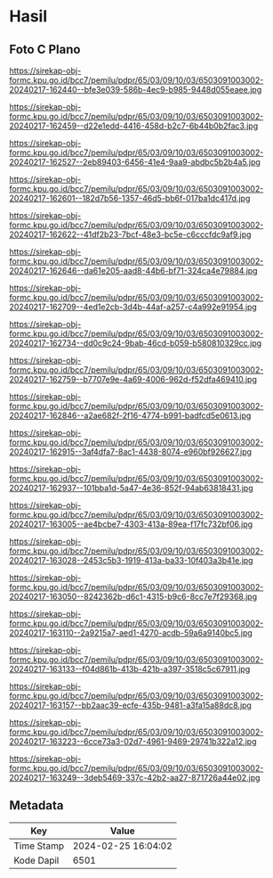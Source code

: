# Hasil

## Foto C Plano

https://sirekap-obj-formc.kpu.go.id/bcc7/pemilu/pdpr/65/03/09/10/03/6503091003002-20240217-162440--bfe3e039-586b-4ec9-b985-9448d055eaee.jpg

https://sirekap-obj-formc.kpu.go.id/bcc7/pemilu/pdpr/65/03/09/10/03/6503091003002-20240217-162459--d22e1edd-4416-458d-b2c7-6b44b0b2fac3.jpg

https://sirekap-obj-formc.kpu.go.id/bcc7/pemilu/pdpr/65/03/09/10/03/6503091003002-20240217-162527--2eb89403-6456-41e4-9aa9-abdbc5b2b4a5.jpg

https://sirekap-obj-formc.kpu.go.id/bcc7/pemilu/pdpr/65/03/09/10/03/6503091003002-20240217-162601--182d7b56-1357-46d5-bb6f-017ba1dc417d.jpg

https://sirekap-obj-formc.kpu.go.id/bcc7/pemilu/pdpr/65/03/09/10/03/6503091003002-20240217-162622--41df2b23-7bcf-48e3-bc5e-c6cccfdc9af9.jpg

https://sirekap-obj-formc.kpu.go.id/bcc7/pemilu/pdpr/65/03/09/10/03/6503091003002-20240217-162646--da61e205-aad8-44b6-bf71-324ca4e79884.jpg

https://sirekap-obj-formc.kpu.go.id/bcc7/pemilu/pdpr/65/03/09/10/03/6503091003002-20240217-162709--4ed1e2cb-3d4b-44af-a257-c4a992e91954.jpg

https://sirekap-obj-formc.kpu.go.id/bcc7/pemilu/pdpr/65/03/09/10/03/6503091003002-20240217-162734--dd0c9c24-9bab-46cd-b059-b580810329cc.jpg

https://sirekap-obj-formc.kpu.go.id/bcc7/pemilu/pdpr/65/03/09/10/03/6503091003002-20240217-162759--b7707e9e-4a69-4006-962d-f52dfa469410.jpg

https://sirekap-obj-formc.kpu.go.id/bcc7/pemilu/pdpr/65/03/09/10/03/6503091003002-20240217-162846--a2ae682f-2f16-4774-b991-badfcd5e0613.jpg

https://sirekap-obj-formc.kpu.go.id/bcc7/pemilu/pdpr/65/03/09/10/03/6503091003002-20240217-162915--3af4dfa7-8ac1-4438-8074-e960bf926627.jpg

https://sirekap-obj-formc.kpu.go.id/bcc7/pemilu/pdpr/65/03/09/10/03/6503091003002-20240217-162937--101bba1d-5a47-4e36-852f-94ab63818431.jpg

https://sirekap-obj-formc.kpu.go.id/bcc7/pemilu/pdpr/65/03/09/10/03/6503091003002-20240217-163005--ae4bcbe7-4303-413a-89ea-f17fc732bf06.jpg

https://sirekap-obj-formc.kpu.go.id/bcc7/pemilu/pdpr/65/03/09/10/03/6503091003002-20240217-163028--2453c5b3-1919-413a-ba33-10f403a3b41e.jpg

https://sirekap-obj-formc.kpu.go.id/bcc7/pemilu/pdpr/65/03/09/10/03/6503091003002-20240217-163050--8242362b-d6c1-4315-b9c6-8cc7e7f29368.jpg

https://sirekap-obj-formc.kpu.go.id/bcc7/pemilu/pdpr/65/03/09/10/03/6503091003002-20240217-163110--2a9215a7-aed1-4270-acdb-59a6a9140bc5.jpg

https://sirekap-obj-formc.kpu.go.id/bcc7/pemilu/pdpr/65/03/09/10/03/6503091003002-20240217-163133--f04d861b-413b-421b-a397-3518c5c67911.jpg

https://sirekap-obj-formc.kpu.go.id/bcc7/pemilu/pdpr/65/03/09/10/03/6503091003002-20240217-163157--bb2aac39-ecfe-435b-9481-a3fa15a88dc8.jpg

https://sirekap-obj-formc.kpu.go.id/bcc7/pemilu/pdpr/65/03/09/10/03/6503091003002-20240217-163223--6cce73a3-02d7-4961-9469-29741b322a12.jpg

https://sirekap-obj-formc.kpu.go.id/bcc7/pemilu/pdpr/65/03/09/10/03/6503091003002-20240217-163249--3deb5469-337c-42b2-aa27-871726a44e02.jpg


## Metadata

| Key        | Value               |
| ---------- | ------------------- |
| Time Stamp | 2024-02-25 16:04:02 |
| Kode Dapil | 6501                |



